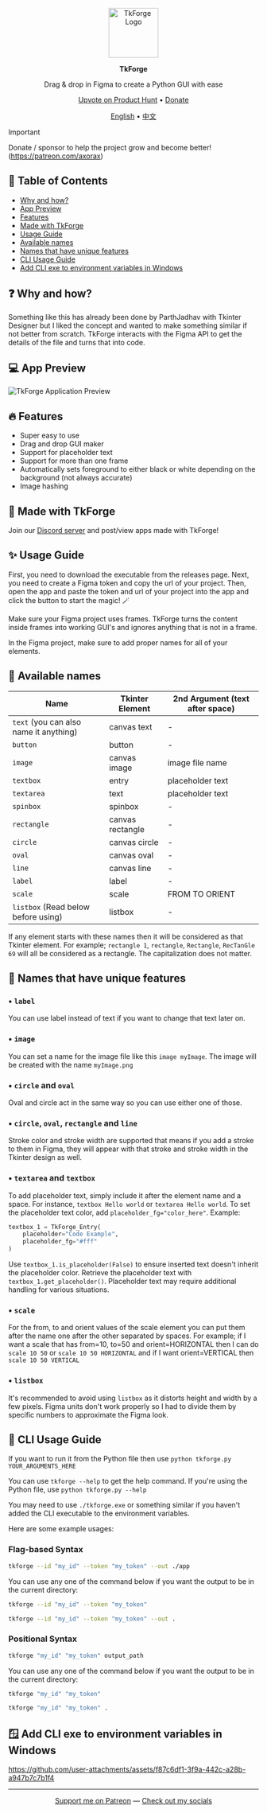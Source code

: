 <p align="center"><img src="./assets/icon.png" alt="TkForge Logo" width="100" height="100"></p>

<p align="center"><strong>TkForge</strong></p>

<p align="center">Drag & drop in Figma to create a Python GUI with ease</p>

<p align="center"><a href="https://producthunt.com/products/tkforge">Upvote on Product Hunt</a> • <a href="https://patreon.com/axorax">Donate</a></p>

<p align="center"><a href="./README.md">English</a> • <a href="./README_zh.md">中文</a></p>

> [!Important]
> Donate / sponsor to help the project grow and become better! (https://patreon.com/axorax)

## 📰 Table of Contents

- [Why and how?](#-why-and-how)
- [App Preview](#-app-preview)
- [Features](#-features)
- [Made with TkForge](#-made-with-tkforge)
- [Usage Guide](#-usage-guide)
- [Available names](#-available-names)
- [Names that have unique features](#-names-that-have-unique-features)
- [CLI Usage Guide](#-cli-usage-guide)
- [Add CLI exe to environment variables in Windows](#-add-cli-exe-to-environment-variables-in-windows)

## ❓ Why and how?

Something like this has already been done by ParthJadhav with Tkinter Designer but I liked the concept and wanted to make something similar if not better from scratch. TkForge interacts with the Figma API to get the details of the file and turns that into code.

## 💻 App Preview

![TkForge Application Preview](./preview.png)

## 🔥 Features

- Super easy to use
- Drag and drop GUI maker
- Support for placeholder text
- Support for more than one frame
- Automatically sets foreground to either black or white depending on the background (not always accurate)
- Image hashing

## 🐍 Made with TkForge

Join our [Discord server](https://discord.gg/nKUFghjXQu) and post/view apps made with TkForge!

## ✨ Usage Guide

First, you need to download the executable from the releases page. Next, you need to create a Figma token and copy the url of your project. Then, open the app and paste the token and url of your project into the app and click the button to start the magic! 🪄

Make sure your Figma project uses frames. TkForge turns the content inside frames into working GUI's and ignores anything that is not in a frame.

In the Figma project, make sure to add proper names for all of your elements.

## 🧿 Available names

| Name                                   | Tkinter Element  | 2nd Argument (text after space) |
| -------------------------------------- | ---------------- | ------------------------------- |
| `text` (you can also name it anything) | canvas text      | -                               |
| `button`                               | button           | -                               |
| `image`                                | canvas image     | image file name                 |
| `textbox`                              | entry            | placeholder text                |
| `textarea`                             | text             | placeholder text                |
| `spinbox`                              | spinbox          | -                               |
| `rectangle`                            | canvas rectangle | -                               |
| `circle`                               | canvas circle    | -                               |
| `oval`                                 | canvas oval      | -                               |
| `line`                                 | canvas line      | -                               |
| `label`                                | label            | -                               |
| `scale`                                | scale            | FROM TO ORIENT                  |
| `listbox` (Read below before using)    | listbox          | -                               |

If any element starts with these names then it will be considered as that Tkinter element. For example; `rectangle 1`, `rectangle`, `Rectangle`, `RecTanGle 69` will all be considered as a rectangle. The capitalization does not matter.

## 💎 Names that have unique features

### • `label`

You can use label instead of text if you want to change that text later on.

### • `image`

You can set a name for the image file like this `image myImage`. The image will be created with the name `myImage.png`

### • `circle` and `oval`

Oval and circle act in the same way so you can use either one of those.

### • `circle`, `oval`, `rectangle` and `line`

Stroke color and stroke width are supported that means if you add a stroke to them in Figma, they will appear with that stroke and stroke width in the Tkinter design as well.

### • `textarea` and `textbox`

To add placeholder text, simply include it after the element name and a space. For instance, `textbox Hello world` or `textarea Hello world`. To set the placeholder text color, add `placeholder_fg="color_here"`. Example:

```python
textbox_1 = TkForge_Entry(
    placeholder="Code Example",
    placeholder_fg="#fff"
)
```

Use `textbox_1.is_placeholder(False)` to ensure inserted text doesn't inherit the placeholder color. Retrieve the placeholder text with `textbox_1.get_placeholder()`. Placeholder text may require additional handling for various situations.

### • `scale`

For the from, to and orient values of the scale element you can put them after the name one after the other separated by spaces. For example; if I want a scale that has from=10, to=50 and orient=HORIZONTAL then I can do `scale 10 50` or `scale 10 50 HORIZONTAL` and if I want orient=VERTICAL then `scale 10 50 VERTICAL`

### • `listbox`

It's recommended to avoid using `listbox` as it distorts height and width by a few pixels. Figma units don't work properly so I had to divide them by specific numbers to approximate the Figma look.

## 🔮 CLI Usage Guide

If you want to run it from the Python file then use `python tkforge.py YOUR_ARGUMENTS_HERE`

You can use `tkforge --help` to get the help command. If you're using the Python file, use `python tkforge.py --help`

You may need to use `./tkforge.exe` or something similar if you haven't added the CLI executable to the environment variables.

Here are some example usages:

### Flag-based Syntax

```sh
tkforge --id "my_id" --token "my_token" --out ./app
```

You can use any one of the command below if you want the output to be in the current directory:

```sh
tkforge --id "my_id" --token "my_token"

tkforge --id "my_id" --token "my_token" --out .
```

### Positional Syntax

```sh
tkforge "my_id" "my_token" output_path
```

You can use any one of the command below if you want the output to be in the current directory:

```sh
tkforge "my_id" "my_token"

tkforge "my_id" "my_token" .
```

## 🪟 Add CLI exe to environment variables in Windows

https://github.com/user-attachments/assets/f87c6df1-3f9a-442c-a28b-a947b7c7b1f4

---

<p align="center"><a href="https://www.patreon.com/axorax">Support me on Patreon</a> — <a href="https://github.com/axorax/socials">Check out my socials</a></p>